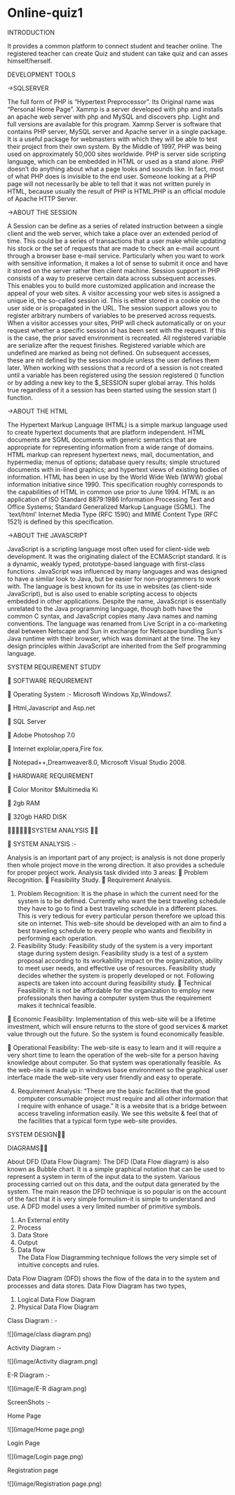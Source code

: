 # Online-quiz1

INTRODUCTION

It provides a common platform to connect student and teacher online. The registered teacher can create Quiz and student can take quiz and can asses himself/herself.

DEVELOPMENT TOOLS

->SQLSERVER 

The full form of PHP is “Hypertext Preprocessor”. Its Original name was “Personal Home Page”.
Xammp is a server developed with php and installs an apache web server with php and MySQL and discovers php. Light and full versions are available for this program.
Xammp Server is software that contains PHP server, MySQL server and Apache server in a single package. It is a useful package for webmasters with which they will be able to test their project from their own system.
By the Middle of 1997, PHP was being used on approximately 50,000 sites worldwide.
PHP is server side scripting language, which can be embedded in HTML or used as a stand alone.
PHP doesn’t do anything about what a page looks and sounds like. In fact, most of what PHP does is invisible to the end user.
Someone looking at a PHP page will not necessarily be able to tell that it was not written purely in HTML, because usually the result of PHP is HTML.PHP is an official module of Apache HTTP Server.

->ABOUT THE SESSION

A  Session can be define as a series of related instruction between a single client and the web server, which take a place over an extended period of time. This could be a series of transactions that a user make while updating his stock or the set of requests that are made to check an e-mail account through a browser base e-mail service.
Particularly when you want to work with sensitive information, it makes a lot of sense to submit it once and have it stored on the server rather then client machine. 
Session support in PHP consists of a way to preserve certain data across subsequent accesses. This enables you to build more customized application and increase the appeal of your web sites.
A visitor accessing your web sites is assigned a unique id, the so-called session id. This is either stored in a cookie on the user side or is propagated in the URL.
The session support allows you to register arbitrary numbers of variables to be preserved across requests. When a visitor accesses your sites, PHP will check automatically or on your request whether a specific session id has been sent with the request. If this is the case, the prior saved environment is recreated.
All registered variable are serialize after the request finishes. Registered variable which are undefined are marked as being not defined.
On subsequent accesses, these are nit defined by the session module unless the user defines them later.
When working with sessions that a record of a session is not created until a variable has been registered using the session registered () function or by adding a new key to the $_SESSION super global array. This holds true regardless of it a session has been started using the session start () function.

->ABOUT THE HTML

The Hypertext Markup Language (HTML) is a simple markup language used to create hypertext documents that are platform independent. HTML documents are SGML documents with generic semantics that are appropriate for representing information from a wide range of domains. 
HTML markup can represent hypertext news, mail, documentation, and hypermedia; menus of options; database query results; simple structured documents with in-lined graphics; and hypertext views of existing bodies of information. 
HTML has been in use by the World Wide Web (WWW) global information initiative since 1990. This specification roughly corresponds to the capabilities of HTML in common use prior to June 1994.
HTML is an application of ISO Standard 8879:1986 Information Processing Text and Office Systems; Standard Generalized Markup Language (SGML). The `text/html' Internet Media Type (RFC 1590) and MIME Content Type (RFC 1521) is defined by this specification.

->ABOUT THE JAVASCRIPT

JavaScript is a scripting language most often used for client-side web development. It was the originating dialect of the ECMAScript standard. It is a dynamic, weakly typed, prototype-based language with first-class functions. 
JavaScript was influenced by many languages and was designed to have a similar look to Java, but be easier for non-programmers to work with. The language is best known for its use in websites (as client-side JavaScript), but is also used to enable scripting access to objects embedded in other applications.
Despite the name, JavaScript is essentially unrelated to the Java programming language, though both have the common C syntax, and JavaScript copies many Java names and naming conventions. 
The language was renamed from Live Script in a co-marketing deal between Netscape and Sun in exchange for Netscape bundling Sun's Java runtime with their browser, which was dominant at the time. The key design principles within JavaScript are inherited from the Self programming language.


SYSTEM REQUIREMENT STUDY

	SOFTWARE REQUIREMENT  

	Operating System :- Microsoft Windows Xp,Windows7.

	Html,Javascript  and  Asp.net

	SQL Server

	Adobe Photoshop 7.0

	Internet explolar,opera,Fire fox.

	Notepad++,Dreamweaver8.0, Microsoft Visual Studio 2008.

	HARDWARE REQUIREMENT

	Color Monitor $Multimedia Ki

	2gb  RAM

	320gb HARD DISK


SYSTEM ANALYSIS 

	SYSTEM ANALYSIS :-

Analysis is an important part of any project; is analysis is not done properly then whole project move in the wrong direction. It also provides a schedule for proper project work.
 Analysis task divided into 3 areas:
	Problem Recognition.
	Feasibility Study.
	Requirement Analysis.
1. Problem Recognition:
It is the phase in which the current need for the system is to be defined. Currently who want the best traveling schedule they have to go to find a best traveling schedule in a different places. This is very tedious for every particular person therefore we upload this site on internet.
This web-site should be developed with an aim to find a best traveling schedule to every people who wants and flexibility in performing each operation. 
2. Feasibility Study:
Feasibility study of the system is a very important stage during system design. Feasibility study is a test of a system proposal according to its workability impact on the organization, ability to meet user needs, and effective use of resources. Feasibility study decides whether the system is properly developed or not.
Following aspects are taken into account during feasibility study.
	Technical Feasibility:
It is not be affordable for the organization to employ new professionals then having a computer system thus the requirement makes it technical feasible.

	Economic Feasibility:
Implementation of this web-site will be a lifetime investment, which will ensure returns to the store of good services & market value through out the future.  So the system is found economically feasible.

	Operational Feasibility:
The web-site is easy to learn and it will require a very short time to learn the operation of the web-site for a person having knowledge about computer. So that system was operationally feasible.
As the web-site is made up in windows base environment so the graphical user interface made the web-site very user friendly and easy to operate.

4. Requirement Analysis:
“These are the basic facilities that the good computer consumable project must require and all other information that I require with enhance of usage.”
It is a website that is a bridge between access traveling information easily. We see this website & feel that of the facilities that a typical form type web-site provides. 

SYSTEM DESIGN

DIAGRAMS

About DFD (Data Flow Diagram):
The DFD (Data Flow diagram) is also known as Bubble chart. It is a simple graphical notation that can be used to represent a system in term of the input data to the system. Various processing carried out on this data, and the output data generated by the system. The main reason the DFD technique is so popular is on the account of the fact that it is very simple formulism-it is simple to understand and use. A DFD model uses a very limited number of primitive symbols.

1.	An External entity				     
2.	Process  
3.	 Data Store				             
4.	  Output  
5.	Data flow			
 	The Data Flow Diagramming technique follows the very simple set of intuitive concepts and rules. 

Data Flow Diagram (DFD) shows the flow of the data in to the system and processes and data stores. Data Flow Diagram has two types,   
1)	Logical Data Flow Diagram
2)	Physical Data Flow Diagram


Class Diagram : - 

![](image/class diagram.png)


Activity Diagram :-

![](image/Activity diagram.png)


E-R Diagram :-

![](image/E-R diagram.png)


ScreenShots :-

Home Page

![](image/Home page.png)


Login Page 

![](image/Login page.png)


Registration page 

![](image/Registration page.png)
